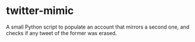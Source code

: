# twitter-mimic
A small Python script to populate an account that mirrors a second one, and checks if any tweet of the former was erased.
